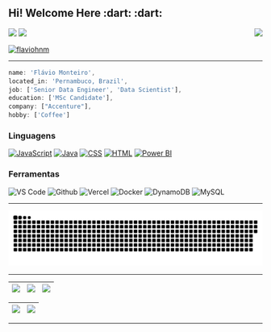 <h2>Hi! Welcome Here :dart: :dart:</h2>

<a target="_blank" href="mailto:flaviohnm@gmail.com"><img src="https://img.shields.io/badge/Gmail-D14836?style=for-the-badge&logo=gmail&logoColor=white"/></a>
<a target="_blank" href="https://www.linkedin.com/in/flaviohnm/"><img src="https://img.shields.io/badge/linkedin-%230077B5.svg?style=for-the-badge&logo=linkedin&logoColor=white"/></a>
<a href="https://buymeacoffee.com/flaviohnm" title="buy me a coffee" target="_blank"><img src="https://img.shields.io/badge/Buy%20Me%20a%20Coffee-ffdd00?style=for-the-badge&logo=buy-me-a-coffee&logoColor=black" align="right"></a>

<a href="https://visitor-badge.laobi.icu/"><img src="https://visitor-badge.laobi.icu/badge?page_id=flaviohnm&left_text=flaviohnm" alt="flaviohnm"/></a>
<hr>

```javascript
name: 'Flávio Monteiro',
located_in: 'Pernambuco, Brazil',
job: ['Senior Data Engineer', 'Data Scientist'],
education: ['MSc Candidate'],
company: ["Accenture"],
hobby: ['Coffee']

```

<div align="left">
  <h3>Linguagens</h3>
  <a href="https://github.com/flaviohnm?tab=repositories&language=javascript"><img src="https://img.shields.io/badge/JavaScript-F7DF1E?style=for-the-badge&logo=javascript&logoColor=black" alt="JavaScript"/></a>
  <a href="https://github.com/flaviohnm?tab=repositories&language=java"><img src="https://img.shields.io/badge/java-%23ED8B00.svg?style=for-the-badge&logo=OpenJDK&logoColor=white" alt="Java"/></a>
  <a href="https://github.com/flaviohnm?tab=repositories&language=css"><img src="https://img.shields.io/badge/CSS-239120?&style=for-the-badge&logo=css3&logoColor=white" alt="CSS"/></a>
  <a href="https://github.com/flaviohnm?tab=repositories&language=html"><img src="https://img.shields.io/badge/HTML5-E34F26?style=for-the-badge&logo=html5&logoColor=white" alt="HTML"/></a>
  <a href="https://github.com/flaviohnm?tab=repositories&q=powerbi"><img src="https://img.shields.io/badge/power_bi-F2C811?style=for-the-badge&logo=powerbi&logoColor=black" alt="Power BI"/></a>

  <h3>Ferramentas</h3>
  <img src="https://img.shields.io/badge/Visual%20Studio%20Code-0078d7.svg?style=for-the-badge&logo=visual-studio-code&logoColor=white" alt="VS Code"/>
  <img src="https://img.shields.io/badge/github-%23121011.svg?style=for-the-badge&logo=github&logoColor=white" alt="Github"/>
  <img src="https://img.shields.io/badge/vercel-%23000000.svg?style=for-the-badge&logo=vercel&logoColor=white" alt="Vercel"/>
  <img src="https://img.shields.io/badge/Docker-2CA5E0?style=for-the-badge&logo=docker&logoColor=white" alt="Docker"/>
  <img src="https://img.shields.io/badge/Amazon%20DynamoDB-4053D6?style=for-the-badge&logo=Amazon%20DynamoDB&logoColor=white" alt="DynamoDB"/>
  <img src="https://img.shields.io/badge/MySQL-005C84?style=for-the-badge&logo=mysql&logoColor=white" alt="MySQL"/>
 
 

</div>

<hr>

<p align="center">
  <img alig src="https://github.com/flaviohnm/flaviohnm/blob/output/github-snake-dark.svg"/>
</p>

<hr>

| ![](http://github-profile-summary-cards.vercel.app/api/cards/stats?username=flaviohnm&theme=nord_dark) | ![](http://github-profile-summary-cards.vercel.app/api/cards/repos-per-language?username=flaviohnm&hide=Html&theme=nord_dark) | ![](http://github-profile-summary-cards.vercel.app/api/cards/most-commit-language?username=flaviohnm&theme=nord_dark) |
| :-----------------------------------------------------------------------------------------------------: | :----------------------------------------------------------------------------------------------------------------------------: | :--------------------------------------------------------------------------------------------------------------------: |

| ![](http://github-profile-summary-cards.vercel.app/api/cards/profile-details?username=flaviohnm&theme=nord_dark) | ![](https://github-readme-streak-stats.herokuapp.com/?user=flaviohnm&hide_border=false&date_format=M%20j%5B%2C%20Y%5D&background=2D3742&stroke=2D3742&ring=6bbbca&fire=6bbbca&currStreakNum=fff&sideNums=6bbbca&currStreakLabel=6bbbca&sideLabels=fff&dates=fff) |
| :---------------------------------------------------------------------------------------------------------------: | :---------------------------------------------------------------------------------------------------------------------------------------------------------------------------------------------------------------------------------------------------------------: |

<hr>